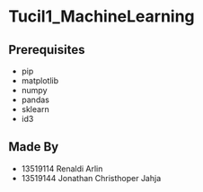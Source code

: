 # Tucil1_MachineLearning

## Prerequisites
- pip
- matplotlib
- numpy
- pandas
- sklearn
- id3

## Made By
- 13519114 Renaldi Arlin
- 13519144 Jonathan Christhoper Jahja
